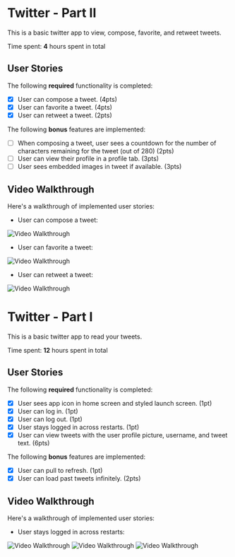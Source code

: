 # Twitter - Part II

This is a basic twitter app to view, compose, favorite, and retweet tweets.

Time spent: **4** hours spent in total

## User Stories

The following **required** functionality is completed:

- [x] User can compose a tweet. (4pts)
- [x] User can favorite a tweet. (4pts)
- [x] User can retweet a tweet. (2pts)

The following **bonus** features are implemented:

- [ ] When composing a tweet, user sees a countdown for the number of characters remaining for the tweet (out of 280) (2pts)
- [ ] User can view their profile in a profile tab. (3pts)
- [ ] User sees embedded images in tweet if available. (3pts)

## Video Walkthrough

Here's a walkthrough of implemented user stories:
* User can compose a tweet: 

<img src='http://g.recordit.co/pjZmCg4z29.gif' title='Video Walkthrough' width='' alt='Video Walkthrough' />

* User can favorite a tweet:

<img src='http://g.recordit.co/wqHe2AFIFE.gif' title='Video Walkthrough' width='' alt='Video Walkthrough' />

* User can retweet a tweet:

<img src='http://g.recordit.co/5im5sjG8bj.gif' title='Video Walkthrough' width='' alt='Video Walkthrough' />


# Twitter - Part I

This is a basic twitter app to read your tweets.

Time spent: **12** hours spent in total

## User Stories

The following **required** functionality is completed:

- [x] User sees app icon in home screen and styled launch screen. (1pt)
- [x] User can log in. (1pt)
- [x] User can log out. (1pt)
- [x] User stays logged in across restarts. (1pt)
- [x] User can view tweets with the user profile picture, username, and tweet text. (6pts)

The following **bonus** features are implemented:

- [x] User can pull to refresh. (1pt)
- [x] User can load past tweets infinitely. (2pts)

## Video Walkthrough

Here's a walkthrough of implemented user stories:
* User stays logged in across restarts: 

<img src='http://g.recordit.co/N4QSbnlRt4.gif' title='Video Walkthrough' width='' alt='Video Walkthrough' />

<img src='http://g.recordit.co/yysgncnPeB.gif' title='Video Walkthrough' width='' alt='Video Walkthrough' />

<img src='http://g.recordit.co/FhiLMQwNin.gif' title='Video Walkthrough' width='' alt='Video Walkthrough' />
